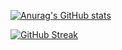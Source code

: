 <!-- General Github stats-->
[![Anurag's GitHub stats](https://github-readme-stats.vercel.app/api?username=davidjpeters)](https://github.com/anuraghazra/github-readme-stats)

<!-- GitHub streak stats -->
[![GitHub Streak](https://github-readme-streak-stats.herokuapp.com/?user=davidjpeters)](https://git.io/streak-stats)
<!--
**davidjpeters/davidjpeters** is a ✨ _special_ ✨ repository because its `README.md` (this file) appears on your GitHub profile.

Here are some ideas to get you started:

- 🔭 I’m currently working on ...
- 🌱 I’m currently learning ...
- 👯 I’m looking to collaborate on ...
- 🤔 I’m looking for help with ...
- 💬 Ask me about ...
- 📫 How to reach me: ...
- 😄 Pronouns: ...
- ⚡ Fun fact: ...
-->
